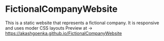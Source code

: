 # FictionalCompanyWebsite
This is a static website that represents a fictional company. It is responsive and uses moder CSS layouts
Preview at -> https://akashgoenka.github.io/FictionalCompanyWebsite
